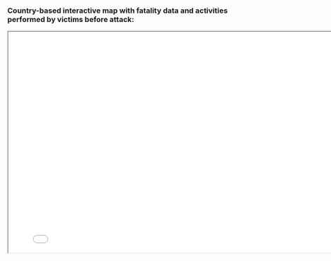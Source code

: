 <Body>
   <div class="col-lg-12 text-center">
     <h3> Country-based interactive map with fatality data and activities performed by victims before attack: </h3>
   </div>
                        

  <iframe src="Global-Shark-Attacks-Map.html" height="500" width="800"></iframe>
<Body>
